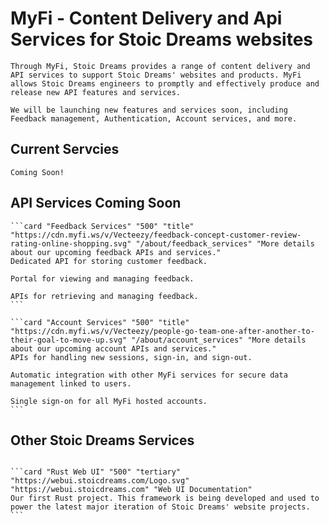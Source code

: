 # MyFi - Content Delivery and Api Services for Stoic Dreams websites

```section
Through MyFi, Stoic Dreams provides a range of content delivery and API services to support Stoic Dreams' websites and products. MyFi allows Stoic Dreams engineers to promptly and effectively produce and release new API features and services.
```

```section
We will be launching new features and services soon, including Feedback management, Authentication, Account services, and more.
```

## Current Servcies

```quote "warning"
Coming Soon!
```

## API Services Coming Soon

````cards
```card "Feedback Services" "500" "title" "https://cdn.myfi.ws/v/Vecteezy/feedback-concept-customer-review-rating-online-shopping.svg" "/about/feedback_services" "More details about our upcoming feedback APIs and services."
Dedicated API for storing customer feedback.

Portal for viewing and managing feedback.

APIs for retrieving and managing feedback.
```

```card "Account Services" "500" "title" "https://cdn.myfi.ws/v/Vecteezy/people-go-team-one-after-another-to-their-goal-to-move-up.svg" "/about/account_services" "More details about our upcoming account APIs and services."
APIs for handling new sessions, sign-in, and sign-out.

Automatic integration with other MyFi services for secure data management linked to users.

Single sign-on for all MyFi hosted accounts.
```
````

## Other Stoic Dreams Services

````cards

```card "Rust Web UI" "500" "tertiary" "https://webui.stoicdreams.com/Logo.svg" "https://webui.stoicdreams.com" "Web UI Documentation"
Our first Rust project. This framework is being developed and used to power the latest major iteration of Stoic Dreams' website projects.
```

````
